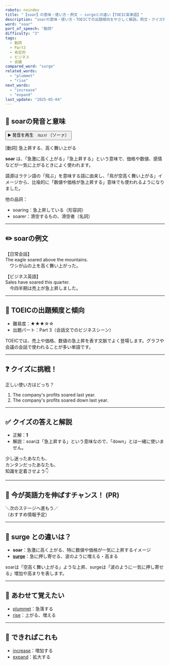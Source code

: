 ```yaml
---
robots: noindex
title: "【soar】の意味・使い方・例文 ― surgeとの違い【TOEIC英単語】"
description: "soarの意味・使い方・TOEICでの出題傾向をやさしく解説。例文・クイズ付きでsurgeとの違いもわかりやすく学べます。"
word: "soar"
part_of_speech: "動詞"
difficulty: "3"
tags:
  - 動詞
  - Part3
  - 肯定的
  - ビジネス
  - 会議
compared_word: "surge"
related_words:
  - "plummet"
  - "rise"
next_words:
  - "increase"
  - "expand"
last_update: "2025-05-04"
---
```


## 🔰 soarの発音と意味

<button class="play-audio" onclick="playTTS('soar')">
  <span class="play-audio-main">
    ▶️ 発音を再生　/sɔːr/
  </span>
  <span class="play-audio-sub">
    （ソーァ）
  </span>
</button>

[動詞] 急上昇する、高く舞い上がる

**soar** は、「急激に高く上がる」「急上昇する」という意味で、価格や数値、感情などが一気に上がるときによく使われます。

語源はラテン語の「飛ぶ」を意味する語に由来し、「鳥が空高く舞い上がる」イメージから、比喩的に「数値や価格が急上昇する」意味でも使われるようになりました。

他の品詞：  
- soaring：急上昇している（形容詞）
- soarer：滑空するもの、滑空者（名詞）

---

## ✏️ soarの例文

【日常会話】  
The eagle soared above the mountains.  
　ワシが山の上を高く舞い上がった。

【ビジネス英語】  
Sales have soared this quarter.  
　今四半期は売上が急上昇しました。

---

## 🎯 TOEICの出題頻度と傾向

- 難易度：★★★☆☆
- 出題パート：Part 3（会話文でのビジネスシーン）

TOEICでは、売上や価格、数値の急上昇を表す文脈でよく登場します。グラフや会議の会話で使われることが多い単語です。

---

## ❓ クイズに挑戦！

正しい使い方はどっち？

1. The company's profits soared last year.  
2. The company's profits soared down last year.

---

## ✅ クイズの答えと解説

- 正解：**1**
- 解説：soarは「急上昇する」という意味なので、「down」とは一緒に使いません。

少し迷ったあなたも、  
カンタンだったあなたも、  
知識を定着させよう👇️

---

## 🚀 今が英語力を伸ばすチャンス！ (PR)

<div class="info-center">
＼次のステージへ進もう／<br>  
（おすすめ情報予定）
</div>

---

## 🤔  surge との違いは？

- **soar**：急激に高く上がる、特に数値や価格が一気に上昇するイメージ
- **[surge](/surge)**：急に押し寄せる、波のように増える・高まる

soarは「空高く舞い上がる」ような上昇、surgeは「波のように一気に押し寄せる」増加や高まりを表します。

---

## 🧩 あわせて覚えたい

- [plummet](/plummet)：急落する
- [rise](/rise)：上がる、増える

---

## 📖 できればこれも

- [increase](/increase)：増加する
- [expand](/expand)：拡大する

<!-- cvid: aid10_bid07 -->
